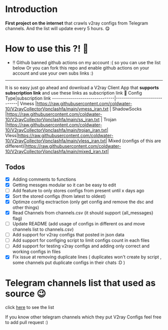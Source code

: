 # Introduction

**First project on the internet** that crawls v2ray configs from Telegram channels. And the list will update every 5 hours. 😋

# How to use this ?! 🤔


- ‼ Github banned github actions on my account :( so you can use the list below Or you can fork this repo and enable github actions on your account and use your own subs links :) 
-------------------------------

It is so easy just go ahead and download a V2ray Client App that **supports subscription link** and use these links as subscription link 🤩
Config Type|subscription link
-------------------------------|-----------------------------|
Vmess         |https://raw.githubusercontent.com/coldwater-10/V2rayCollectorVpnclashfa/main/vmess_iran.txt      |
ShadowSocks        |https://raw.githubusercontent.com/coldwater-10/V2rayCollectorVpnclashfa/main/ss_iran.txt  |
Trojan |https://raw.githubusercontent.com/coldwater-10/V2rayCollectorVpnclashfa/main/trojan_iran.txt|
Vless|https://raw.githubusercontent.com/coldwater-10/V2rayCollectorVpnclashfa/main/vless_iran.txt|
Mixed (configs of this are different)|https://raw.githubusercontent.com/coldwater-10/V2rayCollectorVpnclashfa/main/mixed_iran.txt|


## Todos
 - [x] Adding comments to functions
 - [x] Getting messges modular so it can be easy to edit
 - [ ] Add feature to only stores configs from present until x days ago
 - [x] Sort the stored configs (from latest to oldest)
 - [x] Optimze config exctraction (only get config and remove the dsc and other things)
 - [x] Read Channels from channels.csv (it should support {all_messages} flag)
 - [ ] Update README (add usage of configs in different os and move channels list to channels.csv)
 - [ ] Add support for v2ray configs that posted in json data
 - [ ] Add support for configing script to limit configs count in each files
 - [ ] Add support for testing v2ray configs and adding only correct and working configs in files
 - [x] Fix issue at removing duplicate lines ( duplicates won't create by script , some channels put duplicate configs in their chats :D )

# Telegram channels list that used as source 😉 
click [here](https://github.com/mrvcoder/V2rayCollector/blob/main/channels.csv) to see the list

If you know other telegram channels which they put V2ray Configs feel free to add pull request :)

